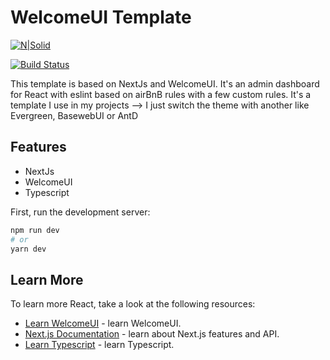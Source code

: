 # WelcomeUI Template

[![N|Solid](https://cldup.com/dTxpPi9lDf.thumb.png)](https://nodesource.com/products/nsolid)

[![Build Status](https://travis-ci.org/joemccann/dillinger.svg?branch=master)](https://travis-ci.org/joemccann/dillinger)

This template is based on NextJs and WelcomeUI. It's an admin dashboard for React with eslint based on airBnB rules with a few custom rules. It's a template I use in my projects --> I just switch the theme with another like Evergreen, BasewebUI or AntD

## Features

- NextJs
- WelcomeUI
- Typescript

First, run the development server:

```bash
npm run dev
# or
yarn dev
```

## Learn More

To learn more React, take a look at the following resources:

- [Learn WelcomeUI](https://www.welcome-ui.com/) - learn WelcomeUI.
- [Next.js Documentation](https://nextjs.org/docs) - learn about Next.js features and API.
- [Learn Typescript](https://www.typescriptlang.org) - learn Typescript.
